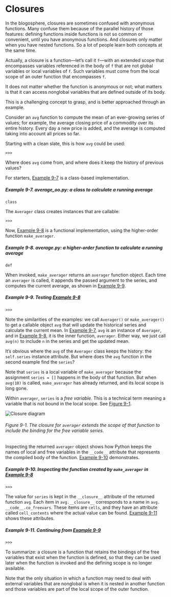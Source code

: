 # Closures

In the blogosphere, closures are sometimes confused with anonymous functions. Many confuse them because of the parallel history of those features: defining functions inside functions is not so common or convenient, until you have anonymous functions. And closures only matter when you have nested functions. So a lot of people learn both concepts at the same time.

Actually, a closure is a function—let’s call it `f`—with an extended scope that encompasses variables referenced in the body of `f` that are not global variables or local variables of `f`. Such variables must come from the local scope of an outer function that encompasses `f`.

It does not matter whether the function is anonymous or not; what matters is that it can access nonglobal variables that are defined outside of its body.

This is a challenging concept to grasp, and is better approached through an example.

Consider an `avg` function to compute the mean of an ever-growing series of values; for example, the average closing price of a commodity over its entire history. Every day a new price is added, and the average is computed taking into account all prices so far.

Starting with a clean slate, this is how `avg` could be used:

```
>>> 
```

Where does `avg` come from, and where does it keep the history of previous values?

For starters, [Example 9-7](#ex_average_oo) is a class-based implementation.

##### Example 9-7. average_oo.py: a class to calculate a running average

```
class
```

The `Averager` class creates instances that are callable:

```
>>> 
```

Now, [Example 9-8](#ex_average_fn) is a functional implementation, using the higher-order function `make_averager`.

##### Example 9-8. average.py: a higher-order function to calculate a running average

```
def
```

When invoked, `make_averager` returns an `averager` function object. Each time an `averager` is called, it appends the passed argument to the series, and computes the current average, as shown in [Example 9-9](#ex_average_demo1).

##### Example 9-9. Testing [Example 9-8](#ex_average_fn)

```
>>> 
```

Note the similarities of the examples: we call `Averager()` or `make_averager()` to get a callable object `avg` that will update the historical series and calculate the current mean. In [Example 9-7](#ex_average_oo), `avg` is an instance of `Averager`, and in [Example 9-8](#ex_average_fn), it is the inner function, `averager`. Either way, we just call `avg(n)` to include `n` in the series and get the updated mean.

It’s obvious where the `avg` of the `Averager` class keeps the history: the `self.series` instance attribute. But where does the `avg` function in the second example find the `series`?

Note that `series` is a local variable of `make_averager` because the assignment `series = []` happens in the body of that function. But when `avg(10)` is called, `make_averager` has already returned, and its local scope is long gone.

Within `averager`, `series` is a _free variable_. This is a technical term meaning a variable that is not bound in the local scope. See [Figure 9-1](#closure_fig).

![Closure diagram](assets/flpy_0901.png)

###### Figure 9-1. The closure for `averager` extends the scope of that function to include the binding for the free variable series.

Inspecting the returned `averager` object shows how Python keeps the names of local and free variables in the `__code__` attribute that represents the compiled body of the function. [Example 9-10](#ex_average_demo2) demonstrates.

##### Example 9-10. Inspecting the function created by `make_averager` in [Example 9-8](#ex_average_fn)

```
>>> 
```

The value for `series` is kept in the `__closure__` attribute of the returned function `avg`. Each item in `avg.__closure__` corresponds to a name in `avg.​__code__​.co_freevars`. These items are `cells`, and they have an attribute called `cell_contents` where the actual value can be found. [Example 9-11](#ex_average_demo3) shows these attributes.

##### Example 9-11. Continuing from [Example 9-9](#ex_average_demo1)

```
>>> 
```

To summarize: a closure is a function that retains the bindings of the free variables that exist when the function is defined, so that they can be used later when the function is invoked and the defining scope is no longer available.

Note that the only situation in which a function may need to deal with external variables that are nonglobal is when it is nested in another function and those variables are part of the local scope of the outer function.